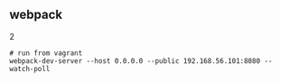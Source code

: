 webpack
-
2

````
# run from vagrant
webpack-dev-server --host 0.0.0.0 --public 192.168.56.101:8080 --watch-poll
````
